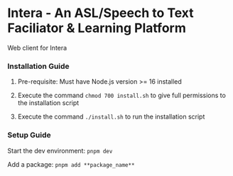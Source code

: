 # Intera - An ASL/Speech to Text Faciliator & Learning Platform

Web client for Intera

### Installation Guide

1. Pre-requisite: Must have Node.js version >= 16 installed

2. Execute the command `chmod 700 install.sh` to give full permissions to the installation script

3. Execute the command `./install.sh` to run the installation script

### Setup Guide

Start the dev environment: `pnpm dev`

Add a package: `pnpm add **package_name**`
